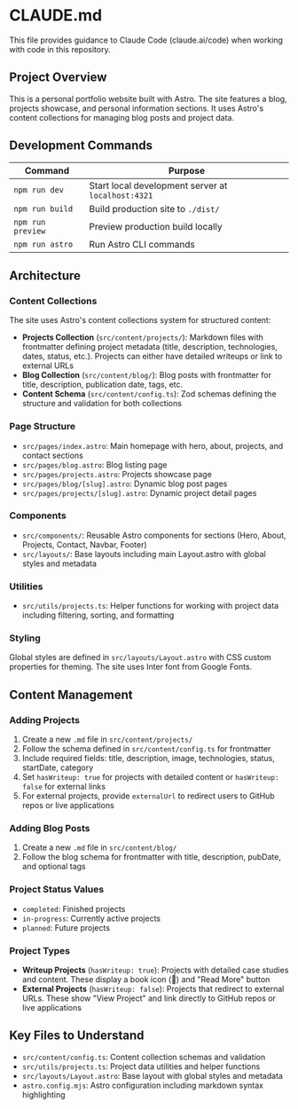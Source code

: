 # CLAUDE.md

This file provides guidance to Claude Code (claude.ai/code) when working with code in this repository.

## Project Overview

This is a personal portfolio website built with Astro. The site features a blog, projects showcase, and personal information sections. It uses Astro's content collections for managing blog posts and project data.

## Development Commands

| Command | Purpose |
|---------|---------|
| `npm run dev` | Start local development server at `localhost:4321` |
| `npm run build` | Build production site to `./dist/` |
| `npm run preview` | Preview production build locally |
| `npm run astro` | Run Astro CLI commands |

## Architecture

### Content Collections
The site uses Astro's content collections system for structured content:

- **Projects Collection** (`src/content/projects/`): Markdown files with frontmatter defining project metadata (title, description, technologies, dates, status, etc.). Projects can either have detailed writeups or link to external URLs
- **Blog Collection** (`src/content/blog/`): Blog posts with frontmatter for title, description, publication date, tags, etc.
- **Content Schema** (`src/content/config.ts`): Zod schemas defining the structure and validation for both collections

### Page Structure
- `src/pages/index.astro`: Main homepage with hero, about, projects, and contact sections
- `src/pages/blog.astro`: Blog listing page
- `src/pages/projects.astro`: Projects showcase page
- `src/pages/blog/[slug].astro`: Dynamic blog post pages
- `src/pages/projects/[slug].astro`: Dynamic project detail pages

### Components
- `src/components/`: Reusable Astro components for sections (Hero, About, Projects, Contact, Navbar, Footer)
- `src/layouts/`: Base layouts including main Layout.astro with global styles and metadata

### Utilities
- `src/utils/projects.ts`: Helper functions for working with project data including filtering, sorting, and formatting

### Styling
Global styles are defined in `src/layouts/Layout.astro` with CSS custom properties for theming. The site uses Inter font from Google Fonts.

## Content Management

### Adding Projects
1. Create a new `.md` file in `src/content/projects/`
2. Follow the schema defined in `src/content/config.ts` for frontmatter
3. Include required fields: title, description, image, technologies, status, startDate, category
4. Set `hasWriteup: true` for projects with detailed content or `hasWriteup: false` for external links
5. For external projects, provide `externalUrl` to redirect users to GitHub repos or live applications

### Adding Blog Posts
1. Create a new `.md` file in `src/content/blog/`
2. Follow the blog schema for frontmatter with title, description, pubDate, and optional tags

### Project Status Values
- `completed`: Finished projects
- `in-progress`: Currently active projects  
- `planned`: Future projects

### Project Types
- **Writeup Projects** (`hasWriteup: true`): Projects with detailed case studies and content. These display a book icon (📖) and "Read More" button
- **External Projects** (`hasWriteup: false`): Projects that redirect to external URLs. These show "View Project" and link directly to GitHub repos or live applications

## Key Files to Understand
- `src/content/config.ts`: Content collection schemas and validation
- `src/utils/projects.ts`: Project data utilities and helper functions
- `src/layouts/Layout.astro`: Base layout with global styles and metadata
- `astro.config.mjs`: Astro configuration including markdown syntax highlighting